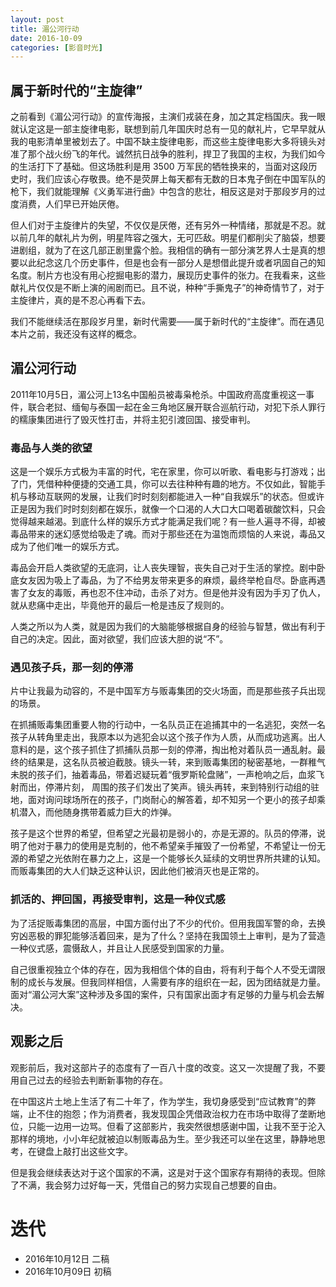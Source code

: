 ```yaml
---
layout: post
title: 湄公河行动
date: 2016-10-09
categories: [影音时光]
---
```


## 属于新时代的“主旋律”

之前看到《湄公河行动》的宣传海报，主演们戎装在身，加之其定档国庆。我一眼就认定这是一部主旋律电影，联想到前几年国庆时总有一见的献礼片，它早早就从我的电影清单里被划去了。中国不缺主旋律电影，而这些主旋律电影大多将镜头对准了那个战火纷飞的年代。诚然抗日战争的胜利，捍卫了我国的主权，为我们如今的生活打下了基础。但这场胜利是用 3500 万军民的牺牲换来的，当面对这段历史时，我们应该心存敬畏。绝不是荧屏上每天都有无数的日本鬼子倒在中国军队的枪下，我们就能理解《义勇军进行曲》中包含的悲壮，相反这是对于那段岁月的过度消费，人们早已开始厌倦。

但人们对于主旋律片的失望，不仅仅是厌倦，还有另外一种情绪，那就是不忍。就以前几年的献礼片为例，明星阵容之强大，无可匹敌。明星们都削尖了脑袋，想要进剧组，就为了在这几部正剧里露个脸。我相信的确有一部分演艺界人士是真的想要以此纪念这几个历史事件，但是也会有一部分人是想借此提升或者巩固自己的知名度。制片方也没有用心挖掘电影的潜力，展现历史事件的张力。在我看来，这些献礼片仅仅是不断上演的闹剧而已。且不说，种种“手撕鬼子”的神奇情节了，对于主旋律片，真的是不忍心再看下去。

我们不能继续活在那段岁月里，新时代需要——属于新时代的“主旋律”。而在遇见本片之前，我还没有这样的概念。

## 湄公河行动

2011年10月5日，湄公河上13名中国船员被毒枭枪杀。中国政府高度重视这一事件，联合老挝、缅甸与泰国一起在金三角地区展开联合巡航行动，对犯下杀人罪行的糯康集团进行了毁灭性打击，并将主犯引渡回国、接受审判。

### 毒品与人类的欲望

这是一个娱乐方式极为丰富的时代，宅在家里，你可以听歌、看电影与打游戏；出了门，凭借种种便捷的交通工具，你可以去往种种有趣的地方。不仅如此，智能手机与移动互联网的发展，让我们时时刻刻都能进入一种“自我娱乐”的状态。但或许正是因为我们时时刻刻都在娱乐，就像一个口渴的人大口大口喝着碳酸饮料，只会觉得越来越渴。到底什么样的娱乐方式才能满足我们呢？有一些人遍寻不得，却被毒品带来的迷幻感觉给吸走了魂。而对于那些还在为温饱而烦恼的人来说，毒品又成为了他们唯一的娱乐方式。

毒品会开启人类欲望的无底洞，让人丧失理智，丧失自己对于生活的掌控。剧中卧底女友因为吸上了毒品，为了不给男友带来更多的麻烦，最终举枪自尽。卧底再遇害了女友的毒贩，再也忍不住冲动，击杀了对方。但是他并没有因为手刃了仇人，就从悲痛中走出，毕竟他开的最后一枪是违反了规则的。

人类之所以为人类，就是因为我们的大脑能够根据自身的经验与智慧，做出有利于自己的决定。因此，面对欲望，我们应该大胆的说“不”。

### 遇见孩子兵，那一刻的停滞

片中让我最为动容的，不是中国军方与贩毒集团的交火场面，而是那些孩子兵出现的场景。

在抓捕贩毒集团重要人物的行动中，一名队员正在追捕其中的一名逃犯，突然一名孩子从转角里走出，我原本以为逃犯会以这个孩子作为人质，从而成功逃离。出人意料的是，这个孩子抓住了抓捕队员那一刻的停滞，掏出枪对着队员一通乱射。最终的结果是，这名队员被迫截肢。镜头一转，来到贩毒集团的秘密基地，一群稚气未脱的孩子们，抽着毒品，带着迟疑玩着“俄罗斯轮盘赌”，一声枪响之后，血浆飞射而出，停滞片刻， 周围的孩子们发出了笑声。镜头再转，来到特别行动组的驻地，面对询问球场所在的孩子，门岗耐心的解答着，却不知另一个更小的孩子却乘机潜入，而他随身携带着威力巨大的炸弹。

孩子是这个世界的希望，但希望之光最初是弱小的，亦是无源的。队员的停滞，说明了他对于暴力的使用是克制的，他不希望亲手摧毁了一份希望，不希望让一份无源的希望之光依附在暴力之上，这是一个能够长久延续的文明世界所共建的认知。而贩毒集团的大人们缺乏这种认识，因此他们被消灭也是正常的。

### 抓活的、押回国，再接受审判，这是一种仪式感

为了活捉贩毒集团的高层，中国方面付出了不少的代价。但用我国军警的命，去换穷凶恶极的罪犯能够活着回来，是为了什么？坚持在我国领土上审判，是为了营造一种仪式感，震慑敌人，并且让人民感受到国家的力量。

自己很重视独立个体的存在，因为我相信个体的自由，将有利于每个人不受无谓限制的成长与发展。但我同样相信，人需要有序的组织在一起，因为团结就是力量。面对“湄公河大案”这种涉及多国的案件，只有国家出面才有足够的力量与机会去解决。 

## 观影之后

观影前后，我对这部片子的态度有了一百八十度的改变。这又一次提醒了我，不要用自己过去的经验去判断新事物的存在。

在中国这片土地上生活了有二十年了，作为学生，我切身感受到“应试教育”的弊端，止不住的抱怨；作为消费者，我发现国企凭借政治权力在市场中取得了垄断地位，只能一边用一边骂。但看了这部影片，我突然很想感谢中国，让我不至于沦入那样的境地，小小年纪就被迫以制贩毒品为生。至少我还可以坐在这里，静静地思考，在键盘上敲打出这些文字。

但是我会继续表达对于这个国家的不满，这是对于这个国家存有期待的表现。但除了不满，我会努力过好每一天，凭借自己的努力实现自己想要的自由。

# 迭代

* 2016年10月12日 二稿
* 2016年10月09日 初稿